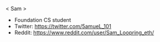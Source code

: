  < Sam >
- Foundation CS student 
- Twitter: https://twitter.com/5amueL_101
- Reddit: https://www.reddit.com/user/Sam_Loopring_eth/

<!---
Samneek/Samneek is a ✨ special ✨ repository because its `README.md` (this file) appears on your GitHub profile.
You can click the Preview link to take a look at your changes.
--->
